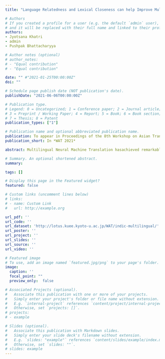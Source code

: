 ```yaml
---
title: "Language Relatedness and Lexical Closeness can help Improve Multilingual NMT: IITBombay@MultiIndicNMT WAT2021"

# Authors
# If you created a profile for a user (e.g. the default `admin` user), write the username (folder name) here
# and it will be replaced with their full name and linked to their profile.
authors:
- Jyotsana Khatri
- admin
- Pushpak Bhattacharyya

# Author notes (optional)
# author_notes:
# - "Equal contribution"
# - "Equal contribution"

date: "" #"2021-01-25T00:00:00Z"
doi: ""

# Schedule page publish date (NOT publication's date).
publishDate: "2021-06-06T00:00:00Z"

# Publication type.
# Legend: 0 = Uncategorized; 1 = Conference paper; 2 = Journal article;
# 3 = Preprint / Working Paper; 4 = Report; 5 = Book; 6 = Book section;
# 7 = Thesis; 8 = Patent
publication_types: ["1"]

# Publication name and optional abbreviated publication name.
publication: To appear in Proceedings of the 8th Workshop on Asian Translation
publication_short: In *WAT 2021*

abstract: Multilingual Neural Machine Translation hasachieved remarkable performance by traininga  single  translation  model  for  multiple  lan-guages.  This paper describes our submission(Team ID- CFILT-IITB) for the MultiIndicMT:An Indic Language Multilingual Task at WAT2021.  We train multilingual NMT systems bysharing encoder and decoder parameters withlanguage embedding associated with each to-ken  in  both  encoder  and  decoder.Further-more,  we  demonstrate  the  use  of  translitera-tion (script conversion) for Indic languages inreducing the lexical gap for training a multilin-gual NMT system. Further, we show improve-ment in performance by training a multilingualNMT system using languages of the same fam-ily, i.e., related languages

# Summary. An optional shortened abstract.
summary: 

tags: []

# Display this page in the Featured widget?
featured: false

# Custom links (uncomment lines below)
# links:
# - name: Custom Link
#   url: http://example.org

url_pdf: ''
url_code: ''
url_dataset: 'http://lotus.kuee.kyoto-u.ac.jp/WAT/indic-multilingual/'
url_poster: ''
url_project: ''
url_slides: ''
url_source: ''
url_video: ''

# Featured image
# To use, add an image named `featured.jpg/png` to your page's folder.
image:
  caption: ''
  focal_point: ""
  preview_only:  false

# Associated Projects (optional).
#   Associate this publication with one or more of your projects.
#   Simply enter your project's folder or file name without extension.
#   E.g. `internal-project` references `content/project/internal-project/index.md`.
#   Otherwise, set `projects: []`.
# projects:
# - example

# Slides (optional).
#   Associate this publication with Markdown slides.
#   Simply enter your slide deck's filename without extension.
#   E.g. `slides: "example"` references `content/slides/example/index.md`.
#   Otherwise, set `slides: ""`.
# slides: example
---
```


<!-- {{% callout note %}}
Click the *Cite* button above to demo the feature to enable visitors to import publication metadata into their reference management software.
{{% /callout %}} -->

<!-- {{% callout note %}}
Create your slides in Markdown - click the *Slides* button to check out the example.
{{% /callout %}} -->

<!-- Supplementary notes can be added here, including [code, math, and images](https://wowchemy.com/docs/writing-markdown-latex/). -->
